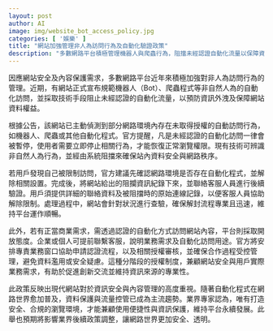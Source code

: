 ```yaml
---
layout: post
author: AI
image: img/website_bot_access_policy.jpg
categories: [ '娛樂' ]
title: "網站加強管理非人為訪問行為及自動化驗證政策"
description: "多數網路平台積極管理機器人與爬蟲行為，阻擋未經認證自動化流量以保障資訊安全。網站主動偵測並暫停未授權自動訪問，要求用戶解除自動化設定後聯繫客服處理。認證自動化訪問則開放申請授權，兼顧安全與業務需求，反映業界對資料保護與合規經營的重視。"
---
```

因應網站安全及內容保護需求，多數網路平台近年來積極加強對非人為訪問行為的管理。近期，有網站正式宣布規範機器人（Bot）、爬蟲程式等非自然人為的自動化訪問，並採取技術手段阻止未經認證的自動化流量，以預防資訊外洩及保障網站資料權益。

根據公告，該網站已主動偵測到部分網路環境內存在未取得授權的自動訪問行為，如機器人、爬蟲或其他自動化程式。官方提醒，凡是未經認證的自動化訪問一律會被暫停，使用者需要立即停止相關行為，才能恢復正常瀏覽權限。現有技術可辨識非自然人為行為，並經由系統阻擋來確保站內資料安全與網路秩序。

若用戶發現自己被限制訪問，官方建議先確認網路環境是否存在自動化程式，並解除相關設置。完成後，將網站給出的阻攔資訊紀錄下來，並聯絡客服人員進行後續驗證。用戶須提供詳細的聯絡資料及被阻擋時的原始連線記錄，以便客服人員協助解除限制。處理過程中，網站會針對狀況進行查驗，確保解封流程專業且迅速，維持平台運作順暢。

此外，若有正當商業需求，需透過認證的自動化方式訪問網站內容，平台則採取開放態度。企業或個人可提前聯繫客服，說明業務需求及自動化訪問用途。官方將安排專責業務窗口協助申請認證流程，以及相關授權審核，並確保合作過程受控管理，避免資料濫用或安全疑慮。這種分階段的授權制度，兼顧網站安全與用戶實際業務需求，有助於促進創新交流並維持資訊來源的專業性。

此政策反映出現代網站對於資訊安全與內容管理的高度重視。隨著自動化程式在網路世界愈加普及，資料保護與流量控管已成為主流趨勢。業界專家認為，唯有打造安全、合規的瀏覽環境，才能兼顧使用便捷性與資訊保護，維持平台永續發展。此舉也預期將影響業界後續政策調整，讓網路世界更加安全、透明。